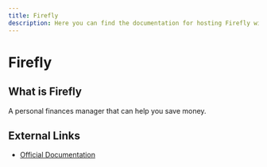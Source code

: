 ```yaml
---
title: Firefly
description: Here you can find the documentation for hosting Firefly with Coolify.
---
```


# Firefly

## What is Firefly

A personal finances manager that can help you save money.

## External Links

- [Official Documentation](https://firefly-iii.org?utm_source=coolify.io)
